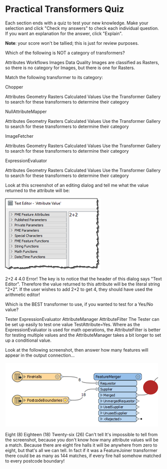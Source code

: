 # Practical Transformers Quiz

Each section ends with a quiz to test your new knowledge. Make your selection and click "Check my answers" to check each individual question. If you want an explanation for the answer, click "Explain".

**Note**: your score won't be tallied; this is just for review purposes.

<quiz name="">
  <question>
    <p>
      Which of the following is NOT a category of transformers?
    </p>
    <answer>Attributes</answer>
    <answer>Workflows</answer>
    <answer correct>Images</answer>
    <answer>Data Quality</answer>
    <explanation>Images are classified as Rasters, so there is no category for Images, but there is one for Rasters.</explanation>
  </question>
</quiz>

Match the following transformer to its category:
<quiz name="">
  <question>
    <p>Chopper</p>
      <answer>Attributes</answer>
      <answer correct>Geometry</answer>
      <answer>Rasters</answer>
      <answer>Calculated Values</answer>
      <explanation>Use the Transformer Gallery to search for these transformers to determine their category</explanation>
  </question>
  <question>
    <p>NullAttributeMapper</p>
      <answer correct>Attributes</answer>
      <answer>Geometry</answer>
      <answer>Rasters</answer>
      <answer>Calculated Values</answer>
      <explanation>Use the Transformer Gallery to search for these transformers to determine their category</explanation>
  </question>
  <question>
    <p>ImageFetcher</p>
      <answer>Attributes</answer>
      <answer>Geometry</answer>
      <answer correct>Rasters</answer>
      <answer>Calculated Values</answer>
      <explanation>Use the Transformer Gallery to search for these transformers to determine their category</explanation>
  </question>
  <question>
    <p>ExpressionEvaluator</p>
      <answer>Attributes</answer>
      <answer>Geometry</answer>
      <answer>Rasters</answer>
      <answer correct>Calculated Values</answer>
    <explanation>Use the Transformer Gallery to search for these transformers to determine their category</explanation>
  </question>

  <question>
    <p>
    Look at this screenshot of an editing dialog and tell me what the value returned to the attribute will be:
    <br><br><img src="./Images/Img4.021.AttributeManagerMissVectorQuestion.png"></p>
    <answer correct>2+2</answer>
    <answer>4</answer>
    <answer>4.0</answer>
    <answer>Error!</answer>
    <explanation>The key is to notice that the header of this dialog says "Text Editor". Therefore the value returned to this attribute will be the literal string "2+2". If the user wishes to add 2+2 to get 4, they should have used the arithmetic editor!</explanation>
  </question>

  <question>
    <p>
      Which is the BEST transformer to use, if you wanted to test for a Yes/No value?
    </p>
    <answer correct>Tester</answer>
    <answer>ExpressionEvaluator</answer>
    <answer>AttributeManager</answer>
    <answer>AttributeFilter</answer>
    <explanation>The Tester can be set up easily to test one value TestAttribute=Yes. Where as the ExpressionEvaluator is used for math operations, the AttributeFilter is better for testing multiple values and the AttributeManager takes a bit longer to set up a conditional value.
    </explanation>
  </question>

  <question>
  <p>Look at the following screenshot, then answer how many features will appear in the output connection...
  <br><br><img src="./Images/Img4.061.FeatureMergerQuestion.png"></p>
  <answer>Eight (8)</answer>
  <answer>Eighteen (18)</answer>
  <answer>Twenty-six (26)</answer>
  <answer correct>Can't tell</answer>
  <explanation>It's impossible to tell from the screenshot, because you don't know how many attribute values will be a match. Because there are eight fire halls it will be anywhere from zero to eight, but that's all we can tell. In fact if it was a FeatureJoiner transformer there could be as many as 144 matches, if every fire hall somehow matched to every postcode boundary!</explanation>
  </question>

</quiz>
